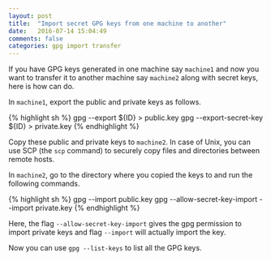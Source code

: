 ```yaml
---
layout: post
title:  "Import secret GPG keys from one machine to another"
date:   2016-07-14 15:04:49
comments: false
categories: gpg import transfer
---
```


If you have GPG keys generated in one machine say `machine1` and now you want to transfer it to another machine say `machine2` along with secret keys, here is how can do.

In `machine1`, export the public and private keys as follows.

{% highlight sh %}
gpg --export ${ID} > public.key
gpg --export-secret-key ${ID} > private.key
{% endhighlight %}

Copy these public and private keys to `machine2`. In case of Unix, you can use SCP (the `scp` command) to securely copy files and directories between remote hosts.

In `machine2`, go to the directory where you copied the keys to and run the following commands.

{% highlight sh %}
gpg --import public.key
gpg --allow-secret-key-import --import private.key
{% endhighlight %}

Here, the flag `--allow-secret-key-import` gives the gpg permission to import private keys and flag `--import` will actually import the key.

Now you can use `gpg --list-keys` to list all the GPG keys.